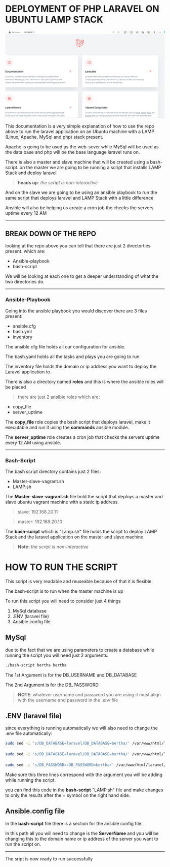 # DEPLOYMENT OF PHP LARAVEL ON UBUNTU LAMP STACK 

![Alt text](<LARAVEL SLAVE 1.png>)

This documentation is a very simple explanation of how to use the repo above to run the laravel application on an Ubuntu machine with a LAMP (Linux, Apache, MySql and php) stack  present.

Apache is going to be used as the web-sever while MySql will be used as the data base and php will be the base language laravel runs on.

There is also a master and slave machine that will be created using a bash-script. on the master we are going to be running a script that installs LAMP Stack and deploy laravel 

> **heads up**: *the script is non-interactive*

And on the slave we are going to be using an ansible playbook to run the same script that deploys laravel and LAMP Stack with a little difference 

Ansible will also be helping us create a cron job the checks the servers uptime every 12 AM

---

## BREAK DOWN OF THE REPO

looking at the repo above you can tell that there are just 2 directorties present. which are:

- Ansible-playbook
- bash-script

We will be looking at each one to get a deeper understanding of what the two directories do.

---
### Ansible-Playbook

Going into the ansible playbook you would discover there are 3 files present:

- ansible.cfg
- bash.yml
- inventory

The ansible.cfg file holds all our configuration for ansible.

The bash.yaml holds all the tasks and plays you are going to run

The inventory file holds the  domain or ip address you want to deploy the Laravel application to.

There is also a directory named **roles** and this is where the ansible roles will be placed 

> there are just 2 ansible roles which are:

- copy_file
- server_uptime

The **copy_file** role copies the bash script that deploys laravel, make it executable and run it using the **commands** ansible module.

The **server_uptime** role creates a cron job that checks the servers uptime every 12 AM using ansible.


---

### Bash-Script

The bash script directory contains just 2 files:

- Master-slave-vagrant.sh
- LAMP.sh

The **Master-slave-vagrant.sh** file hold the script that deploys a master and slave ubuntu vagrant machine with a static ip address.

> slave: 192.168.20.11

> master: 192.168.20.10

The **bash-script** which is "Lamp.sh" file holds the script to deploy LAMP Stack and the laravel application on the master and slave machine

> **Note:** *the script is non-interactive*

# HOW TO RUN THE SCRIPT

This script is very readable and reuseable because of that it is flexible. 

The bash-script is to run when the master machine is up

To run this script you will need to consider just 4 things

1. MySql database
2. .ENV (laravel file)
3. Ansible.config file

## MySql

due to the fact that we are using parameters to create a database while running the script you will need just 2 arguments:

```bash
./bash-script bertha bertha
```
The 1st Argument is for the DB_USERNAME and DB_DATABASE

The 2nd Argument is for the DB_PASSWORD

> **NOTE**: whatever username and password you are using it must align with the username and password in the .env file

## .ENV (laravel file)

since everything is running automatically we will also need to change the .env file automatically:

```bash bertha bertha
sudo sed -i 's/DB_DATABASE=laravel/DB_DATABASE=bertha/' /var/www/html/laravel/.env

sudo sed -i 's/DB_DATABASE=laravel/DB_DATABASE=bertha/' /var/www/html/laravel/.env

sudo sed -i 's/DB_PASSWORD=/DB_PASSWORD=bertha/' /var/www/html/laravel/.env
```

Make sure this three lines correspond with the argument you will be adding while running the script.

you can find this code in the **bash-script** "LAMP.sh" file and make changes to only the results after the = symbol on the right hand side.

## Ansible.config file

In the **bash-script** file there is a section for the ansible config file.

In this path all you will need to change is the **ServerName** and you will be changing this to the domain name or ip address of the server you want to run the script on.

---
The sript is now ready to run successfully

